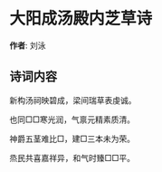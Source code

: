 # 大阳成汤殿内芝草诗

**作者**: 刘泳

## 诗词内容

新构汤祠映碧成，梁间瑞草表虔诚。

也同□□寒光润，气禀元精素质清。

神爵五茎难比□，建□三本未为荣。

烝民共喜嘉祥异，和气时臻□□平。

